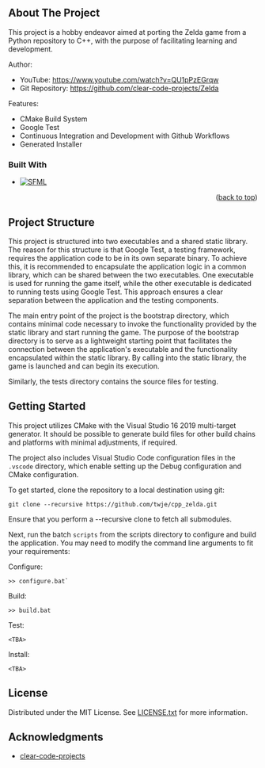 ## About The Project

This project is a hobby endeavor aimed at porting the Zelda game from a Python repository to C++, with the purpose of facilitating learning and development.

Author:
- YouTube: https://www.youtube.com/watch?v=QU1pPzEGrqw
- Git Repository: https://github.com/clear-code-projects/Zelda

Features:
- CMake Build System
- Google Test
- Continuous Integration and Development with Github Workflows
- Generated Installer

### Built With

* [![SFML][SFML-icon]][SFML-url]

<p align="right">(<a href="#readme-top">back to top</a>)</p>

## Project Structure

This project is structured into two executables and a shared static library. The reason for this structure is that Google Test, a testing framework, requires the application code to be in its own separate binary. To achieve this, it is recommended to encapsulate the application logic in a common library, which can be shared between the two executables. One executable is used for running the game itself, while the other executable is dedicated to running tests using Google Test. This approach ensures a clear separation between the application and the testing components.

The main entry point of the project is the bootstrap directory, which contains minimal code necessary to invoke the functionality provided by the static library and start running the game. The purpose of the bootstrap directory is to serve as a lightweight starting point that facilitates the connection between the application's executable and the functionality encapsulated within the static library. By calling into the static library, the game is launched and can begin its execution.

Similarly, the tests directory contains the source files for testing.

## Getting Started

This project utilizes CMake with the Visual Studio 16 2019 multi-target generator. It should be possible to generate build files for other build chains and platforms with minimal adjustments, if required.

The project also includes Visual Studio Code configuration files in the `.vscode` directory, which enable setting up the Debug configuration and CMake configuration.

To get started, clone the repository to a local destination using git:

```
git clone --recursive https://github.com/twje/cpp_zelda.git
```

Ensure that you perform a --recursive clone to fetch all submodules.

Next, run the batch `scripts` from the scripts directory to configure and build the application. You may need to modify the command line arguments to fit your requirements:

Configure:
```
>> configure.bat`
```

Build:
```
>> build.bat
```

Test:
```
<TBA>
```

Install:
```
<TBA>
```

<!-- https://www.markdownguide.org/basic-syntax/#reference-style-links -->
[SFML-icon]: https://www.sfml-dev.org/images/logo.png
[SFML-url]: https://www.sfml-dev.org/

## License

Distributed under the MIT License. See [LICENSE.txt](LICENSE.txt) for more information.

## Acknowledgments

- [clear-code-projects](https://github.com/clear-code-projects)